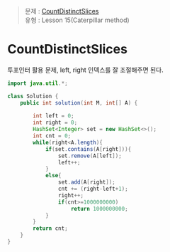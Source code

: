 >  문제 : [CountDistinctSlices](https://app.codility.com/programmers/lessons/15-caterpillar_method/count_distinct_slices/)</br>
유형 : Lesson 15(Caterpillar method) </br>

# CountDistinctSlices
투포인터 활용 문제, left, right 인덱스를 잘 조절해주면 된다.

```java
import java.util.*;

class Solution {
    public int solution(int M, int[] A) {
        
        int left = 0;
        int right = 0;
        HashSet<Integer> set = new HashSet<>();
        int cnt = 0;
        while(right<A.length){
            if(set.contains(A[right])){
                set.remove(A[left]);
                left++;
            }
            else{
                set.add(A[right]);
                cnt += (right-left+1);
                right++;
                if(cnt>=1000000000)
                    return 1000000000;
            }
        }
        return cnt;
    }
}
```
